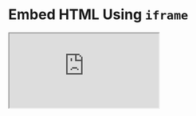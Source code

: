 # Embed HTML Using `iframe`

<iframe src="https://raw.githubusercontent.com/andwr/mkdocs-material-fork/main/docs/elements.html"></iframe>
